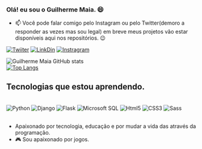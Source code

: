 ### Olá! eu sou o Guilherme Maia. 😄

- 📫 Você pode falar comigo pelo Instagram ou pelo Twitter(demoro a responder as vezes mas sou legal) em breve meus projetos vão estar disponíveis aqui nos repositórios. 😉
  
[![Twiiter](https://img.shields.io/badge/Twitter-1DA1F2?style=for-the-badge&logo=twitter&logoColor=white)](https://twitter.com/Guilhermejmaia1)
[![LinkDin](https://img.shields.io/badge/LinkedIn-0077B5?style=for-the-badge&logo=linkedin&logoColor=white)](https://www.linkedin.com/in/guilherme-maia-200b0a1a4/)
[![Instragram](https://img.shields.io/badge/Instagram-E4405F?style=for-the-badge&logo=instagram&logoColor=white)](https://www.instagram.com/guilhermejmaia7/)


![Guilherme Maia GitHub stats](https://github-readme-stats.vercel.app/api?username=GuilhermeJMaia&show_icons=true&theme=cobalt)</br>
[![Top Langs](https://github-readme-stats.vercel.app/api/top-langs/?username=GuilhermeJMaia)](https://github.com/anuraghazra/github-readme-stats)


## Tecnologias que estou aprendendo.

<div sytle="display: inline_block"><br/>
  <img align="center" alt="Python" src="https://img.shields.io/badge/Python-14354C?style=for-the-badge&logo=python&logoColor=white" />
  <img align="center" alt="Django" src="https://img.shields.io/badge/Django-092E20?style=for-the-badge&logo=django&logoColor=white" />
  <img align="center" alt="Flask" src="https://img.shields.io/badge/Flask-000000?style=for-the-badge&logo=flask&logoColor=white" />
  <img align="center" alt="Microsoft SQL" src="https://img.shields.io/badge/Microsoft_SQL_Server-CC2927?style=for-the-badge&logo=microsoft-sql-server&logoColor=white" />
  <img align="center" alt="Html5" src="https://img.shields.io/badge/HTML5-E34F26?style=for-the-badge&logo=html5&logoColor=white" />
  <img align="center" alt="CSS3" src="https://img.shields.io/badge/CSS3-1572B6?style=for-the-badge&logo=css3&logoColor=white" />
  <img align="center" alt="Sass" src="https://img.shields.io/badge/Sass-CC6699?style=for-the-badge&logo=sass&logoColor=white" />
</div></br>

- Apaixonado por tecnologia, educação e por mudar a vida das através da programação.</br>
- 🎮 Sou apaixonado por jogos. </br>
